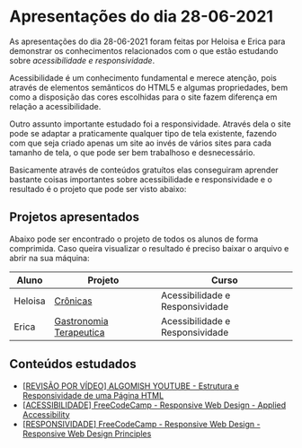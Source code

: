 # Apresentações do dia 28-06-2021

As apresentações do dia 28-06-2021 foram feitas por Heloisa e Erica para demonstrar os conhecimentos relacionados com o que estão estudando sobre *acessibilidade e responsividade*.

Acessibilidade é um conhecimento fundamental e merece atenção, pois através de elementos semânticos do HTML5 e algumas propriedades, bem como a disposição das cores escolhidas para o site fazem diferença em relação a acessibilidade.

Outro assunto importante estudado foi a responsividade. Através dela o site pode se adaptar a praticamente qualquer tipo de tela existente, fazendo com que seja criado apenas um site ao invés de vários sites para cada tamanho de tela, o que pode ser bem trabalhoso e desnecessário.

Basicamente através de conteúdos gratuítos elas conseguiram aprender bastante coisas importantes sobre acessibilidade e responsividade e o resultado é o projeto que pode ser visto abaixo:

## Projetos apresentados

Abaixo pode ser encontrado o projeto de todos os alunos de forma comprimida. Caso queira visualizar o resultado é preciso baixar o arquivo e abrir na sua máquina:

| Aluno    | Projeto                          | Curso                           |
| -------- | -------------------------------- | ------------------------------- |
| Heloisa  | [Crônicas][heloisa]              | Acessibilidade e Responsividade |
| Erica    | [Gastronomia Terapeutica][erica] | Acessibilidade e Responsividade |

## Conteúdos estudados

* [\[REVISÃO POR VÍDEO\] ALGOMISH YOUTUBE - Estrutura e Responsividade de uma Página HTML](https://youtu.be/-YJDcvbL_oU)
* [\[ACESSIBILIDADE\] FreeCodeCamp - Responsive Web Design - Applied Accessibility](https://www.freecodecamp.org/learn/responsive-web-design/#applied-accessibility)
* [\[RESPONSIVIDADE\] FreeCodeCamp - Responsive Web Design - Responsive Web Design Principles](https://www.freecodecamp.org/learn/responsive-web-design/#responsive-web-design-principles)

[//]: # (These are reference links used in the body of this note and get stripped out when the markdown processor does its job. There is no need to format nicely because it shouldn't be seen.)

[heloisa]: <heloisa>
[erica]: <erica>
